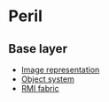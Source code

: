 # Peril
## Base layer
- [Image representation](image.p.md)
- [Object system](objects.p.md)
- [RMI fabric](fabric.p.md)
